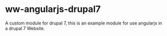 # ww-angularjs-drupal7
A custom module for drupal 7, this is an example module for use angularjs in a drupal 7 Website.
